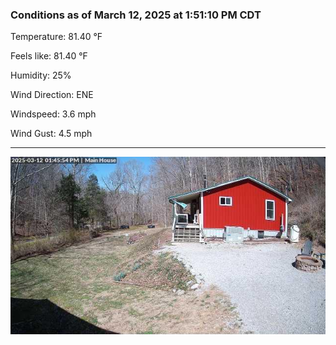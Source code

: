 ### Conditions as of March 12, 2025 at 1:51:10 PM CDT 

Temperature: 81.40 &deg;F

Feels like: 81.40 &deg;F

Humidity: 25%

Wind Direction: ENE

Windspeed: 3.6 mph

Wind Gust: 4.5 mph

---

<img src="./images/latest.jpeg"/>

